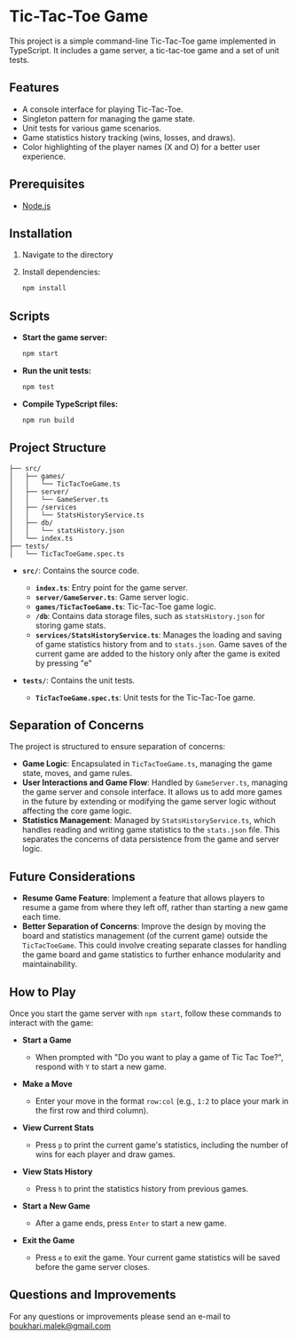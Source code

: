 # Tic-Tac-Toe Game

This project is a simple command-line Tic-Tac-Toe game implemented in TypeScript. It includes a game server, a
tic-tac-toe game and a set of unit tests.

## Features

- A console interface for playing Tic-Tac-Toe.
- Singleton pattern for managing the game state.
- Unit tests for various game scenarios.
- Game statistics history tracking (wins, losses, and draws).
- Color highlighting of the player names (X and O) for a better user experience.

## Prerequisites

- [Node.js](https://nodejs.org/)

## Installation

1. Navigate to the directory

2. Install dependencies:

    ```sh
    npm install
    ```

## Scripts

- **Start the game server:**

    ```sh
    npm start
    ```

- **Run the unit tests:**

    ```sh
    npm test
    ```

- **Compile TypeScript files:**

    ```sh
    npm run build
    ```

## Project Structure
```
├── src/
│   ├── games/
│   │   └── TicTacToeGame.ts
│   ├── server/
│   │   └── GameServer.ts
│   ├── /services
│   │   └── StatsHistoryService.ts
│   ├── db/
│   │   └── statsHistory.json
│   └── index.ts
├── tests/
│   └── TicTacToeGame.spec.ts
```
- **`src/`**: Contains the source code.
    - **`index.ts`**: Entry point for the game server.
    - **`server/GameServer.ts`**: Game server logic.
    - **`games/TicTacToeGame.ts`**: Tic-Tac-Toe game logic.
    - **`/db`**: Contains data storage files, such as `statsHistory.json` for storing game stats.
    - **`services/StatsHistoryService.ts`**: Manages the loading and saving of game statistics history from and to `stats.json`.
Game saves of the current game are added to the history only after the game is exited by pressing "e"
  

- **`tests/`**: Contains the unit tests.
    - **`TicTacToeGame.spec.ts`**: Unit tests for the Tic-Tac-Toe game.

## Separation of Concerns

The project is structured to ensure separation of concerns:

- **Game Logic**: Encapsulated in `TicTacToeGame.ts`, managing the game state, moves, and game rules.
- **User Interactions and Game Flow**: Handled by `GameServer.ts`, managing the game server and console interface. 
It allows us to add more games in the future by extending or modifying the game server logic without affecting the core 
game logic.
- **Statistics Management**: Managed by `StatsHistoryService.ts`, which handles reading and writing game statistics to 
the `stats.json` file. This separates the concerns of data persistence from the game and server logic.


## Future Considerations

- **Resume Game Feature**: Implement a feature that allows players to resume a game from where they left off,
  rather than starting a new game each time.
- **Better Separation of Concerns**: Improve the design by moving the board and statistics management (of the current game)
  outside the `TicTacToeGame`. This could involve creating separate classes for handling the game board and game statistics
  to further enhance modularity and maintainability.

## How to Play

Once you start the game server with `npm start`, follow these commands to interact with the game:

- **Start a Game**
  - When prompted with "Do you want to play a game of Tic Tac Toe?", respond with `Y` to start a new game.

- **Make a Move**
  - Enter your move in the format `row:col` (e.g., `1:2` to place your mark in the first row and third column).

- **View Current Stats**
  - Press `p` to print the current game's statistics, including the number of wins for each player and draw games.

- **View Stats History**
  - Press `h` to print the statistics history from previous games.

- **Start a New Game**
  - After a game ends, press `Enter` to start a new game.

- **Exit the Game**
  - Press `e` to exit the game. Your current game statistics will be saved before the game server closes.


## Questions and Improvements
For any questions or improvements please send an e-mail to [boukhari.malek@gmail.com](mailto:boukhari.malek@gmail.com)
